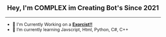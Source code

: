 
## <div align="center">Hey, I'm COMPLEX im Creating Bot's Since 2021</div>  


***

- :telescope: I'm Currently Working on a [**Exorcist!!**](https://discord.gg/pN6tK5c4jy)
- 🌱 I’m currently learning Javscript, Html, Python, C#, C++

<br/>
